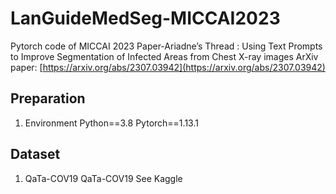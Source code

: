 # LanGuideMedSeg-MICCAI2023
Pytorch code of MICCAI 2023 Paper-Ariadne’s Thread : Using Text Prompts to Improve Segmentation of Infected Areas from Chest X-ray images
ArXiv paper: [https://arxiv.org/abs/2307.03942](https://arxiv.org/abs/2307.03942)
## Preparation
1. Environment
Python==3.8
Pytorch==1.13.1

## Dataset
1. QaTa-COV19
QaTa-COV19 See Kaggle